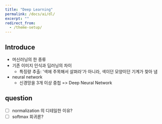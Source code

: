 ```yaml
---
title: "Deep Learning"
permalink: /docs/ai/dl/
excerpt: ""
redirect_from:
  - /theme-setup/
---
```


## Introduce
- 머신러닝의 한 종류
- 기존 이미지 인식과 딥러닝의 차이
   - 특징량 추출: '색에 주목해서 살펴라'가 아니라, 색이던 모양이던 기계가 찾아 냄
- neural network
   - 신경망을 3개 이상 중첩 => Deep Neural Network

## question
- [ ] normalization 의 디테일한 이유?
- [ ] softmax 회귀론?